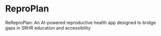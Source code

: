 # ReproPlan
ReReproPlan: An AI-powered reproductive health app designed to bridge gaps in SRHR education and accessibility
